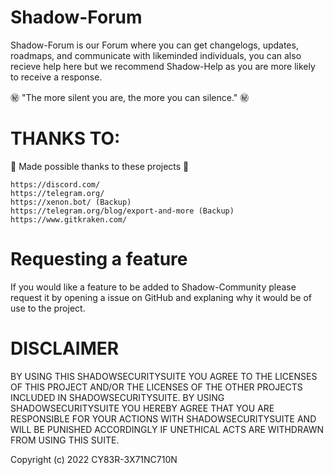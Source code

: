 # Shadow-Forum

Shadow-Forum is our Forum where you can get changelogs, updates, roadmaps, and communicate with likeminded individuals, you can also recieve help here but we recommend Shadow-Help as you are more likely to receive a response.

㊙️ "The more silent you are, the more you can silence." ㊙️

# THANKS TO:

💖 Made possible thanks to these projects 💖

```
https://discord.com/
https://telegram.org/
https://xenon.bot/ (Backup)
https://telegram.org/blog/export-and-more (Backup)
https://www.gitkraken.com/
```
# Requesting a feature

If you would like a feature to be added to Shadow-Community please request it by opening a issue on GitHub and explaning why it would be of use to the project.

# DISCLAIMER

BY USING THIS SHADOWSECURITYSUITE YOU AGREE TO THE LICENSES OF THIS PROJECT AND/OR THE LICENSES OF THE OTHER PROJECTS INCLUDED IN SHADOWSECURITYSUITE. BY USING SHADOWSECURITYSUITE YOU HEREBY AGREE THAT YOU ARE RESPONSIBLE FOR YOUR ACTIONS WITH SHADOWSECURITYSUITE AND WILL BE PUNISHED ACCORDINGLY IF UNETHICAL ACTS ARE WITHDRAWN FROM USING THIS SUITE. 

Copyright (c) 2022 CY83R-3X71NC710N
